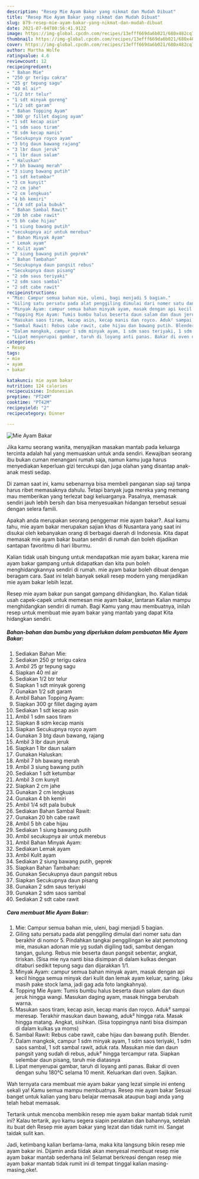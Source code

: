 ```yaml
---
description: "Resep Mie Ayam Bakar yang nikmat dan Mudah Dibuat"
title: "Resep Mie Ayam Bakar yang nikmat dan Mudah Dibuat"
slug: 879-resep-mie-ayam-bakar-yang-nikmat-dan-mudah-dibuat
date: 2021-07-04T00:56:41.912Z
image: https://img-global.cpcdn.com/recipes/13efff669da6b021/680x482cq70/mie-ayam-bakar-foto-resep-utama.jpg
thumbnail: https://img-global.cpcdn.com/recipes/13efff669da6b021/680x482cq70/mie-ayam-bakar-foto-resep-utama.jpg
cover: https://img-global.cpcdn.com/recipes/13efff669da6b021/680x482cq70/mie-ayam-bakar-foto-resep-utama.jpg
author: Martha Wolfe
ratingvalue: 4.6
reviewcount: 12
recipeingredient:
- " Bahan Mie"
- "250 gr terigu cakra"
- "25 gr tepung sagu"
- "40 ml air"
- "1/2 btr telur"
- "1 sdt minyak goreng"
- "1/2 sdt garam"
- " Bahan Topping Ayam"
- "300 gr fillet daging ayam"
- "1 sdt kecap asin"
- "1 sdm saos tiram"
- "8 sdm kecap manis"
- "Secukupnya royco ayam"
- "3 btg daun bawang rajang"
- "3 lbr daun jeruk"
- "1 lbr daun salam"
- " Haluskan"
- "7 bh bawang merah"
- "3 siung bawang putih"
- "1 sdt ketumbar"
- "3 cm kunyit"
- "2 cm jahe"
- "2 cm lengkuas"
- "4 bh kemiri"
- "1/4 sdt pala bubuk"
- " Bahan Sambal Rawit"
- "20 bh cabe rawit"
- "5 bh cabe hijau"
- "1 siung bawang putih"
- "secukupnya air untuk merebus"
- " Bahan Minyak Ayam"
- " Lemak ayam"
- " Kulit ayam"
- "2 siung bawang putih geprek"
- " Bahan Tambahan"
- "Secukupnya daun pangsit rebus"
- "Secukupnya daun pisang"
- "2 sdm saus teriyaki"
- "2 sdm saos sambal"
- "2 sdt cabe rawit"
recipeinstructions:
- "Mie: Campur semua bahan mie, uleni, bagi menjadi 5 bagian."
- "Giling satu persatu pada alat penggiling dimulai dari nomer satu dan berakhir di nomor 5. Pindahkan tangkai penggilingan ke alat pemotong mie, masukan adonan mie yg sudah digiling tadi, sambut dengan tangan, gulung. Rebus mie beserta daun pangsit sebentar, angkat, tiriskan. (Sisa mie nya nanti bisa disimpan di dalam kulkas dengan ditaburi sedikit tepung sagu dan dijarakkan 1/1."
- "Minyak Ayam: campur semua bahan minyak ayam, masak dengan api kecil hingga semua minyak dari kulit dan lemak ayam keluar, saring. (aku masih pake stock lama, jadi gag ada foto langkahnya)."
- "Topping Mie Ayam: Tumis bumbu halus beserta daun salam dan daun jeruk hingga wangi. Masukan daging ayam, masak hingga berubah warna."
- "Masukan saos tiram, kecap asin, kecap manis dan royco. Aduk² sampai meresap. Terakhir masukan daun bawang, aduk² hingga rata. Masak hingga matang. Angkat, sisihkan. (Sisa toppingnya nanti bisa disimpan di dalam kulkas ya moms)"
- "Sambal Rawit: Rebus cabe rawit, cabe hijau dan bawang putih. Blender."
- "Dalam mangkok, campur 1 sdm minyak ayam, 1 sdm saos teriyaki, 1 sdm saos sambal, 1 sdt sambal rawit, aduk rata. Masukan mie dan daun pangsit yang sudah di rebus, aduk² hingga tercampur rata. Siapkan selembar daun pisang, taruh mie diatasnya"
- "Lipat menyerupai gambar, taruh di loyang anti panas. Bakar di oven dengan suhu 180°C selama 10 menit. Keluarkan dari oven. Sajikan."
categories:
- Resep
tags:
- mie
- ayam
- bakar

katakunci: mie ayam bakar 
nutrition: 124 calories
recipecuisine: Indonesian
preptime: "PT24M"
cooktime: "PT42M"
recipeyield: "2"
recipecategory: Dinner

---
```



![Mie Ayam Bakar](https://img-global.cpcdn.com/recipes/13efff669da6b021/680x482cq70/mie-ayam-bakar-foto-resep-utama.jpg)

Jika kamu seorang wanita, menyajikan masakan mantab pada keluarga tercinta adalah hal yang memuaskan untuk anda sendiri. Kewajiban seorang ibu bukan cuman menangani rumah saja, namun kamu juga harus menyediakan keperluan gizi tercukupi dan juga olahan yang disantap anak-anak mesti sedap.

Di zaman  saat ini, kamu sebenarnya bisa membeli panganan siap saji tanpa harus ribet memasaknya dahulu. Tetapi banyak juga mereka yang memang mau memberikan yang terlezat bagi keluarganya. Pasalnya, memasak sendiri jauh lebih bersih dan bisa menyesuaikan hidangan tersebut sesuai dengan selera famili. 



Apakah anda merupakan seorang penggemar mie ayam bakar?. Asal kamu tahu, mie ayam bakar merupakan sajian khas di Nusantara yang saat ini disukai oleh kebanyakan orang di berbagai daerah di Indonesia. Kita dapat memasak mie ayam bakar buatan sendiri di rumah dan boleh dijadikan santapan favoritmu di hari liburmu.

Kalian tidak usah bingung untuk mendapatkan mie ayam bakar, karena mie ayam bakar gampang untuk didapatkan dan kita pun boleh menghidangkannya sendiri di rumah. mie ayam bakar boleh dibuat dengan beragam cara. Saat ini telah banyak sekali resep modern yang menjadikan mie ayam bakar lebih lezat.

Resep mie ayam bakar pun sangat gampang dihidangkan, lho. Kalian tidak usah capek-capek untuk memesan mie ayam bakar, lantaran Kalian mampu menghidangkan sendiri di rumah. Bagi Kamu yang mau membuatnya, inilah resep untuk membuat mie ayam bakar yang mantab yang dapat Kita hidangkan sendiri.

<!--inarticleads1-->

##### Bahan-bahan dan bumbu yang diperlukan dalam pembuatan Mie Ayam Bakar:

1. Sediakan  Bahan Mie:
1. Sediakan 250 gr terigu cakra
1. Ambil 25 gr tepung sagu
1. Siapkan 40 ml air
1. Sediakan 1/2 btr telur
1. Siapkan 1 sdt minyak goreng
1. Gunakan 1/2 sdt garam
1. Ambil  Bahan Topping Ayam:
1. Siapkan 300 gr fillet daging ayam
1. Sediakan 1 sdt kecap asin
1. Ambil 1 sdm saos tiram
1. Siapkan 8 sdm kecap manis
1. Siapkan Secukupnya royco ayam
1. Gunakan 3 btg daun bawang, rajang
1. Ambil 3 lbr daun jeruk
1. Siapkan 1 lbr daun salam
1. Gunakan  Haluskan:
1. Ambil 7 bh bawang merah
1. Ambil 3 siung bawang putih
1. Sediakan 1 sdt ketumbar
1. Ambil 3 cm kunyit
1. Siapkan 2 cm jahe
1. Gunakan 2 cm lengkuas
1. Gunakan 4 bh kemiri
1. Ambil 1/4 sdt pala bubuk
1. Sediakan  Bahan Sambal Rawit:
1. Gunakan 20 bh cabe rawit
1. Ambil 5 bh cabe hijau
1. Sediakan 1 siung bawang putih
1. Ambil secukupnya air untuk merebus
1. Ambil  Bahan Minyak Ayam:
1. Sediakan  Lemak ayam
1. Ambil  Kulit ayam
1. Sediakan 2 siung bawang putih, geprek
1. Siapkan  Bahan Tambahan:
1. Gunakan Secukupnya daun pangsit rebus
1. Siapkan Secukupnya daun pisang
1. Gunakan 2 sdm saus teriyaki
1. Gunakan 2 sdm saos sambal
1. Sediakan 2 sdt cabe rawit




<!--inarticleads2-->

##### Cara membuat Mie Ayam Bakar:

1. Mie: Campur semua bahan mie, uleni, bagi menjadi 5 bagian.
1. Giling satu persatu pada alat penggiling dimulai dari nomer satu dan berakhir di nomor 5. Pindahkan tangkai penggilingan ke alat pemotong mie, masukan adonan mie yg sudah digiling tadi, sambut dengan tangan, gulung. Rebus mie beserta daun pangsit sebentar, angkat, tiriskan. (Sisa mie nya nanti bisa disimpan di dalam kulkas dengan ditaburi sedikit tepung sagu dan dijarakkan 1/1.
1. Minyak Ayam: campur semua bahan minyak ayam, masak dengan api kecil hingga semua minyak dari kulit dan lemak ayam keluar, saring. (aku masih pake stock lama, jadi gag ada foto langkahnya).
1. Topping Mie Ayam: Tumis bumbu halus beserta daun salam dan daun jeruk hingga wangi. Masukan daging ayam, masak hingga berubah warna.
1. Masukan saos tiram, kecap asin, kecap manis dan royco. Aduk² sampai meresap. Terakhir masukan daun bawang, aduk² hingga rata. Masak hingga matang. Angkat, sisihkan. (Sisa toppingnya nanti bisa disimpan di dalam kulkas ya moms)
1. Sambal Rawit: Rebus cabe rawit, cabe hijau dan bawang putih. Blender.
1. Dalam mangkok, campur 1 sdm minyak ayam, 1 sdm saos teriyaki, 1 sdm saos sambal, 1 sdt sambal rawit, aduk rata. Masukan mie dan daun pangsit yang sudah di rebus, aduk² hingga tercampur rata. Siapkan selembar daun pisang, taruh mie diatasnya
1. Lipat menyerupai gambar, taruh di loyang anti panas. Bakar di oven dengan suhu 180°C selama 10 menit. Keluarkan dari oven. Sajikan.




Wah ternyata cara membuat mie ayam bakar yang lezat simple ini enteng sekali ya! Kamu semua mampu membuatnya. Resep mie ayam bakar Sesuai banget untuk kalian yang baru belajar memasak ataupun bagi anda yang telah hebat memasak.

Tertarik untuk mencoba membikin resep mie ayam bakar mantab tidak rumit ini? Kalau tertarik, ayo kamu segera siapin peralatan dan bahannya, setelah itu buat deh Resep mie ayam bakar yang lezat dan tidak rumit ini. Sangat taidak sulit kan. 

Jadi, ketimbang kalian berlama-lama, maka kita langsung bikin resep mie ayam bakar ini. Dijamin anda tiidak akan menyesal membuat resep mie ayam bakar mantab sederhana ini! Selamat berkreasi dengan resep mie ayam bakar mantab tidak rumit ini di tempat tinggal kalian masing-masing,oke!.

